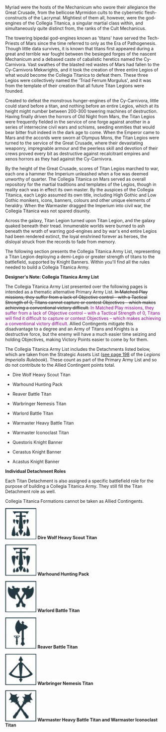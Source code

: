 Myriad were the hosts of the Mechanicum who swore their allegiance the Great Crusade, from the bellicose Myrmidon cults to the cybernetic flesh-constructs of the Lacrymal. Mightiest of them all, however, were the god- engines of the Collegia Titanica, a singular martial class within, and simultaneously quite distinct from, the ranks of the Cult Mechanicus.

The towering bipedal god-engines known as 'titans' have served the Tech-Priests of Mars since the time referred to only as the Era of Pathogenesis. Though little data survives, it is known that titans first appeared during a great and terrible war fought between the besieged forges of the nascent Mechanicum and a debased caste of cabalistic heretics named the Cy-Carnivora. Vast swathes of the blasted red wastes of Mars had fallen to the Cy-Carnivora Mekwrights, and it took the creation of three entire Legios of what would become the Collegia Titanica to defeat them. These three Legios were collectively named the 'Triad Ferrum Morgulus', and it was from the template of their creation that all future Titan Legions were founded.

Created to defeat the monstrous hunger-engines of the Cy-Carnivora, little could stand before a titan, and nothing before an entire Legios, which at its height might number between 200-300 towering machines of destruction. Having finally driven the horrors of Old Night from Mars, the Titan Legios were frequently fielded in the service of one forge against another in a series of internecine civil wars and schisms, seeding enmities that would bear bitter fruit indeed in the dark age to come. When the Emperor came to Mars and the accords were sworn at Olympus Mons, the Titan Legios were turned to the service of the Great Crusade, where their devastating weaponry, impregnable armour and the peerless skill and devotion of their crews proved every bit as destructive against recalcitrant empires and xenos horrors as they had against the Cy-Carnivora.

By the height of the Great Crusade, scores of Titan Legios marched to war, each one a hammer the Imperium unleashed when a foe was deemed unworthy of quarter. The Collegia Titanica on Mars served as overall repository for the martial traditions and templates of the Legios, though in reality each was in effect its own master. By the auspices of the Collegia Titanica, each Legio assumed its own title, including High Gothic and Low Gothic monikers, icons, banners, colours and other unique elements of heraldry. When the Warmaster dragged the Imperium into civil war, the Collegia Titanica was not spared disunity.

Across the galaxy, Titan Legion turned upon Titan Legion, and the galaxy quaked beneath their tread. Innumerable worlds were burned to ash beneath the wrath of warring god-engines and by war's end entire Legios had been rendered extinct, the loyal enshrined forever as heroes, the disloyal struck from the records to fade from memory.

The following section presents the Collegia Titanica Army List, representing a Titan Legion deploying a demi-Legio or greater strength of titans to the battlefield, supported by Knight Banners. Within you'll find all the rules needed to build a Collegia Titanica Army.

**Designer's Note: Collegia Titanica Army List**

The Collegia Titanica Army List presented over the following pages is intended as a thematic alternative Primary Army List. ~~In Matched Play missions, they suffer from a lack of Objective control - with a Tactical Strength of 0, Titans cannot capture or contest Objectives - which makes achieving a conventional victory difficult.~~ <span style="color: darkmagenta">In Matched Play missions, they suffer from a lack of Objective control – with a Tactical Strength of 0, Titans will find it difficult to capture or contest Objectives – which makes achieving a conventional victory difficult.</span> Allied Contingents mitigate this disadvantage to a degree and an Army of Titans and Knights is a destructive force, but the enemy will have a much easier time seizing and holding Objectives, making Victory Points easier to come by for them.

The Collegia Titanica Army List includes the Detachments listed below, which are taken from the Strategic Assets List ([see page 198](../../strategic_assets/index.md) of the *Legions Imperialis Rulebook*). These count as part of the Primary Army List and so do not contribute to the Allied Contingent points total.

-   Dire Wolf Heavy Scout Titan

-   Warhound Hunting Pack

-   Reaver Battle Titan

-   Warbringer Nemesis Titan

-   Warlord Battle Titan

-   Warmaster Heavy Battle Titan

-   Warmaster Iconoclast Titan

-   Questoris Knight Banner

-   Cerastus Knight Banner

-   Acastus Knight Banner


**Individual Detachment Roles**

Each Titan Detachment is also assigned a specific battlefield role for
the purpose of building a Collegia Titanica Army. They still fill the Titan Detachment role as well.

Collegia Titanica Formations cannot be taken as Allied Contingents.

![](../../media/factions/the_collegia_titanica/dire_wolf_heavy_scout_titan.jpg)
**Dire Wolf Heavy Scout Titan**

![](../../media/factions/the_collegia_titanica/warhound_hunting_pack.jpg)
**Warhound Hunting Pack**

![](../../media/factions/the_collegia_titanica/warlord_battle_titan.jpg)
**Warlord Battle Titan**

![](../../media/factions/the_collegia_titanica/reaver_battle_titan.jpg)
**Reaver Battle Titan**

![](../../media/factions/the_collegia_titanica/warbringer_nemesis_titan.jpg)
**Warbringer Nemesis Titan**

![](../../media/factions/the_collegia_titanica/warmaster_heavy_battle_titan_and_warmaster_iconoclast_titan.jpg)
**Warmaster Heavy Battle Titan and Warmaster Iconoclast Titan**
